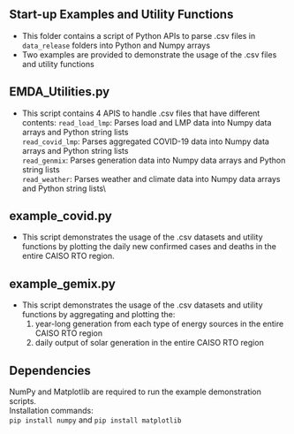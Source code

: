 ## Start-up Examples and Utility Functions
- This folder contains a script of Python APIs to parse .csv files in `data_release` folders into Python and Numpy arrays
- Two examples are provided to demonstrate the usage of the .csv files and utility functions


## EMDA_Utilities.py
- This script contains 4 APIS to handle .csv files that have different contents:
	`read_load_lmp`: Parses load and LMP data into Numpy data arrays and Python string lists\
	`read_covid_lmp`: Parses aggregated COVID-19 data into Numpy data arrays and Python string lists\
	`read_genmix`: Parses generation data into Numpy data arrays and Python string lists\
	`read_weather`: Parses weather and climate data into Numpy data arrays and Python string lists\
	
	
## example_covid.py
- This script demonstrates the usage of the .csv datasets and utility functions by plotting the daily new confirmed cases and deaths in the entire CAISO RTO region.

## example_gemix.py
- This script demonstrates the usage of the .csv datasets and utility functions by aggregating and plotting the:
	1) year-long generation from each type of energy sources in the entire CAISO RTO region
	2) daily output of solar generation in the entire CAISO RTO region

## Dependencies
NumPy and Matplotlib are required to run the example demonstration scripts.\
Installation commands:\
`pip install numpy` and `pip install matplotlib`
